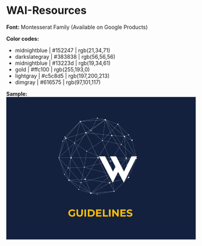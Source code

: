 # WAI-Resources

**Font:** Montesserat Family (Available on Google Products)

**Color codes:**

- midnightblue | #152247 | rgb(21,34,71)
- darkslategray | #383838 | rgb(56,56,56)
- midnightblue | #13223d | rgb(19,34,61)
- gold | #ffc100 | rgb(255,193,0)
- lightgray | #c5c8d5 | rgb(197,200,213)
- dimgray | #616575 | rgb(97,101,117)

**Sample:**
![https://someurl/imagelocation/sample1.PNG](https://raw.githubusercontent.com/women-in-ai-ireland/WAI-Resources/main/sample1.PNG)

